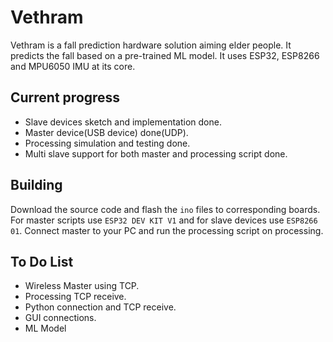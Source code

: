 # Vethram

Vethram is a fall prediction hardware solution aiming elder people. It predicts the fall based on a pre-trained ML model. It uses ESP32, ESP8266 and MPU6050 IMU at its core.

## Current progress

- Slave devices sketch and implementation done.
- Master device(USB device) done(UDP).
- Processing simulation and testing done.
- Multi slave support for both master and processing script done.

## Building

Download the source code and flash the `ino` files to corresponding boards. For master scripts use `ESP32 DEV KIT V1` and for slave devices use `ESP8266 01`. Connect master to your PC and run the processing script on processing.

## To Do List

- Wireless Master using TCP.
- Processing TCP receive.
- Python connection and TCP receive.
- GUI connections.
- ML Model
